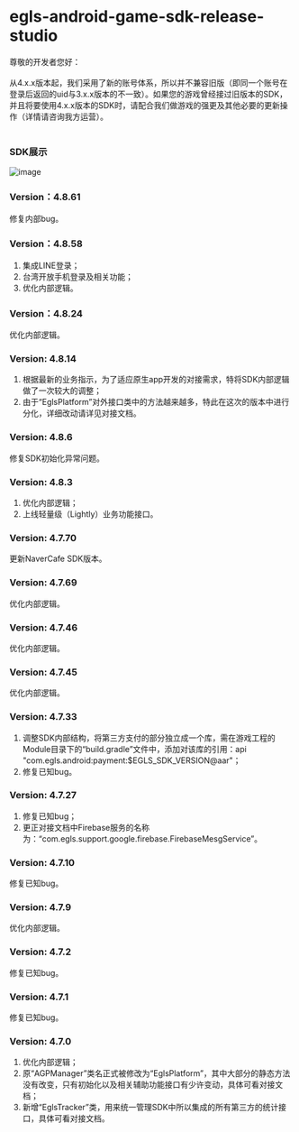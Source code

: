 # egls-android-game-sdk-release-studio

尊敬的开发者您好：<br /><br />
从4.x.x版本起，我们采用了新的账号体系，所以并不兼容旧版（即同一个账号在登录后返回的uid与3.x.x版本的不一致）。如果您的游戏曾经接过旧版本的SDK，并且将要使用4.x.x版本的SDK时，请配合我们做游戏的强更及其他必要的更新操作（详情请咨询我方运营）。<br /><br />
### SDK展示
![image](https://github.com/sonicdjgh/egls-android-game-sdk-release-studio/blob/master/res/demo-kr-login.gif)
### Version：4.8.61
修复内部bug。
### Version：4.8.58
1. 集成LINE登录；
2. 台湾开放手机登录及相关功能；
3. 优化内部逻辑。
### Version：4.8.24
优化内部逻辑。
### Version: 4.8.14
1. 根据最新的业务指示，为了适应原生app开发的对接需求，特将SDK内部逻辑做了一次较大的调整；
2. 由于“EglsPlatform”对外接口类中的方法越来越多，特此在这次的版本中进行分化，详细改动请详见对接文档。
### Version: 4.8.6
修复SDK初始化异常问题。
### Version: 4.8.3
1. 优化内部逻辑；
2. 上线轻量级（Lightly）业务功能接口。
### Version: 4.7.70
更新NaverCafe SDK版本。
### Version: 4.7.69
优化内部逻辑。
### Version: 4.7.46
优化内部逻辑。
### Version: 4.7.45
优化内部逻辑。
### Version: 4.7.33
1. 调整SDK内部结构，将第三方支付的部分独立成一个库，需在游戏工程的Module目录下的“build.gradle”文件中，添加对该库的引用：api "com.egls.android:payment:$EGLS_SDK_VERSION@aar"；
2. 修复已知bug。
### Version: 4.7.27
1. 修复已知bug；
2. 更正对接文档中Firebase服务的名称为：“com.egls.support.google.firebase.FirebaseMesgService”。
### Version: 4.7.10
修复已知bug。
### Version: 4.7.9
优化内部逻辑。
### Version: 4.7.2
修复已知bug。
### Version: 4.7.1
修复已知bug。
### Version: 4.7.0
1. 优化内部逻辑；
2. 原“AGPManager”类名正式被修改为“EglsPlatform”，其中大部分的静态方法没有改变，只有初始化以及相关辅助功能接口有少许变动，具体可看对接文档；
3. 新增“EglsTracker”类，用来统一管理SDK中所以集成的所有第三方的统计接口，具体可看对接文档。
